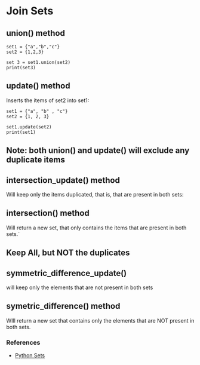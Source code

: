 # Join Sets

## union() method
```
set1 = {"a","b","c"}
set2 = {1,2,3}

set 3 = set1.union(set2)
print(set3)
```

## update() method
Inserts the items of set2 into set1:

```
set1 = {"a", "b" , "c"}
set2 = {1, 2, 3}

set1.update(set2)
print(set1)
```

## Note: both union() and update() will exclude any duplicate items

## intersection_update() method 
Will keep only the items duplicated, that is, that are present in both sets:

## intersection() method
Will return a new set, that only contains the items that are present in both sets.`

## Keep All, but NOT the duplicates
## symmetric_difference_update()
will keep only the elements that are not present in both sets	

## symetric_difference() method
WIll return a new set that contains only the elements that are NOT present in both sets.

### References
- [Python Sets](https://www.w3schools.com/python/python_sets_join.asp)
